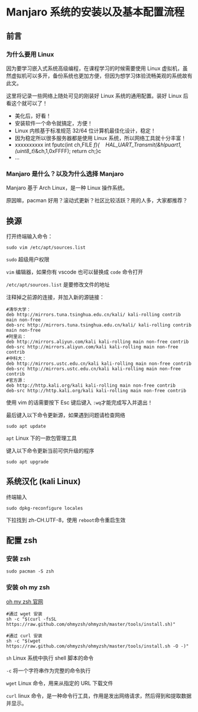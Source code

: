 
# Manjaro 系统的安装以及基本配置流程

## 前言

### 为什么要用 Linux

因为要学习嵌入式系统高级编程，在课程学习的时候需要使用 Linux 虚拟机，虽然虚拟机可以多开，备份系统也更加方便，但因为想学习体验流畅美观的系统故有此文。

这里将记录一些网络上随处可见的刚装好 Linux 系统的通用配置。装好 Linux 后看这个就可以了！

+ 美化后，好看！
+ 安装软件一个命令就搞定，方便！
+ Linux 内核基于标准规范 32/64 位计算机最佳化设计，稳定！
+ 因为稳定所以很多服务器都是使用 Linux 系统，所以网络工具就十分丰富！
+ xxxxxxxxxx int fputc(int ch,FILE *f){    HAL_UART_Transmit(&hlpuart1,(uint8_t*)&ch,1,0xFFFF);    return ch;}c
+ ...

### Manjaro 是什么？以及为什么选择 Manjaro

Manjaro 基于 Arch Linux，是一种 Linux 操作系统。

原因嘛，pacman 好用？滚动式更新？社区比较活跃？用的人多，大家都推荐？

## 换源

打开终端输入命令：

```
sudo vim /etc/apt/sources.list
```

`sudo` 超级用户权限

`vim` 编辑器，如果你有 vscode 也可以替换成 `code` 命令打开

`/etc/apt/sources.list` 是要修改文件的地址

注释掉之前源的连接，并加入新的源链接：

```
#清华大学：
deb http://mirrors.tuna.tsinghua.edu.cn/kali/ kali-rolling contrib main non-free
deb-src http://mirrors.tuna.tsinghua.edu.cn/kali/ kali-rolling contrib main non-free
#阿里云：
deb http://mirrors.aliyun.com/kali kali-rolling main non-free contrib
deb-src http://mirrors.aliyun.com/kali kali-rolling main non-free contrib
#中科大：
deb http://mirrors.ustc.edu.cn/kali kali-rolling main non-free contrib
deb-src http://mirrors.ustc.edu.cn/kali kali-rolling main non-free contrib
#官方源：
deb http://http.kali.org/kali kali-rolling main non-free contrib
deb-src http://http.kali.org/kali kali-rolling main non-free contrib
```

使用 vim 的话需要按下 Esc 键后键入 `:wq`才能完成写入并退出！

最后键入以下命令更新源，如果遇到问题请检查网络

```
sudo apt update
```

`apt` Linux 下的一款包管理工具

键入以下命令更新当前可供升级的程序

```
sudo apt upgrade
```

## 系统汉化 (kali Linux)

终端输入

```
sudo dpkg-reconfigure locales
```

下拉找到 zh-CH.UTF-8，使用 `reboot`命令重启生效

## 配置 zsh

### 安装 zsh

```
sudo pacman -S zsh
```

### 安装 oh my zsh

[oh my zsh 官网](https://ohmyz.sh/)

```
#通过 wget 安装
sh -c "$(curl -fsSL https://raw.github.com/ohmyzsh/ohmyzsh/master/tools/install.sh)"

#通过 curl 安装
sh -c "$(wget https://raw.github.com/ohmyzsh/ohmyzsh/master/tools/install.sh -O -)"
```

`sh`	Linux 系统中执行 shell 脚本的命令

`-c`	将一个字符串作为完整的命令执行

`wget`	Linux 命令，用来从指定的 URL 下载文件

`curl`	linux 命令，是一种命令行工具，作用是发出网络请求，然后得到和提取数据并显示。
